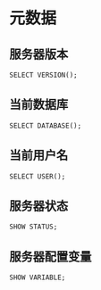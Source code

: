 # 元数据

## 服务器版本

``` Mysql
SELECT VERSION();
```

## 当前数据库

``` Mysql
SELECT DATABASE();
```

## 当前用户名

``` Mysql
SELECT USER();
```

## 服务器状态

``` Mysql
SHOW STATUS;
```

## 服务器配置变量

``` Mysql
SHOW VARIABLE;
```
